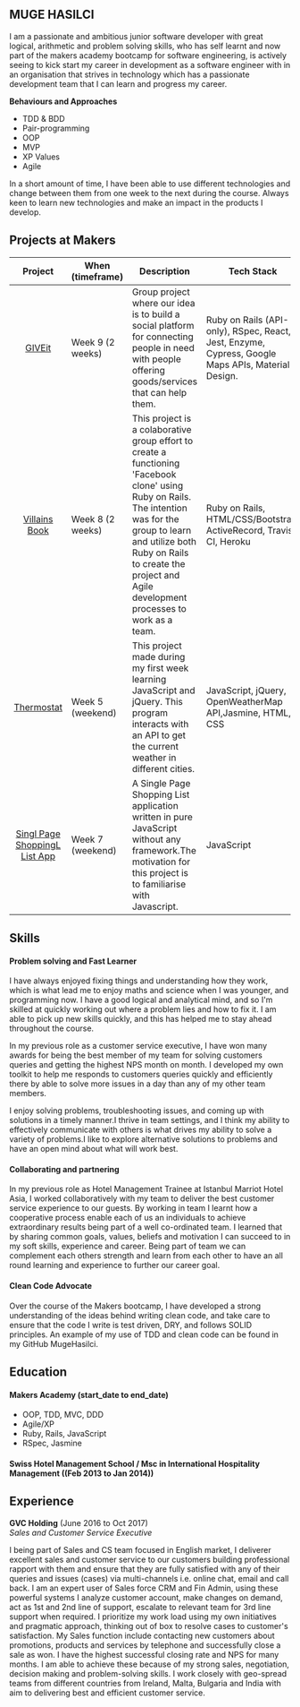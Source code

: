 ## MUGE HASILCI

I am a passionate and ambitious junior software developer with great logical, arithmetic and problem solving skills, who has self learnt and now part of the makers academy bootcamp for software engineering, is actively seeing to kick start my career in development as a software engineer with in an organisation that strives in technology which has a passionate development team that I can learn and progress  my career.

**Behaviours and Approaches**
* TDD & BDD
* Pair-programming
* OOP
* MVP
* XP Values
* Agile

In a short amount of time, I have been able to use different technologies and change between them from one week to the next during the course. Always keen to learn new technologies and make an impact in the products I develop.

## Projects at Makers

|                                 Project                                | When (timeframe) | Description                                                                                                                                                   | Tech Stack                                                     |
|:-----------------------------------------------------------------------:|------------------|---------------------------------------------------------------------------------------------------------------------------------------------|--------------------------------------------------------------------|
| [GIVEit](https://github.com/MugeHasilci/GIVEit-frontend)                | Week 9 (2 weeks)  | Group project where our idea is to build a social platform for connecting people in need with people offering goods/services that can help them.                                                                                                                        | Ruby on Rails (API-only), RSpec, React, Jest, Enzyme, Cypress, Google Maps APIs, Material Design.                |
| [Villains Book](https://github.com/RyanWolfen7/Villains_Book)           | Week 8 (2 weeks) | This project is a colaborative group effort to create a functioning 'Facebook clone' using Ruby on Rails. The intention was for the group to learn and utilize both Ruby on Rails to create the project and Agile development processes to work as a team.           | Ruby on Rails, HTML/CSS/Bootstrap, ActiveRecord, Travis CI, Heroku   |
| [Thermostat](https://github.com/MugeHasilci/Thermostat-JS)               | Week 5 (weekend) | This project made during my first week learning JavaScript and jQuery. This program interacts with an API to get the current weather in different cities.                                                                                                               | JavaScript, jQuery, OpenWeatherMap API,Jasmine, HTML, CSS                     |
  | [Singl Page ShoppingL List App](https://github.com/MugeHasilci/Shopping-List-SPA)                 | Week 7 (weekend) | A Single Page Shopping List application written in pure JavaScript without any framework.The motivation for this project is to familiarise with Javascript.                                                                                                                                                                                                                 | JavaScript |

## Skills

#### Problem solving and Fast Learner

I have always enjoyed fixing things and understanding how they work, which is what lead me to enjoy maths and science when I was younger, and programming now. I have a good logical and analytical mind, and so I'm skilled at quickly working out where a problem lies and how to fix it. I am able to pick up new skills quickly, and this has helped me to stay ahead throughout the course.

In my previous role as a customer service executive, I have won many awards for being the best member of my team for solving customers queries and getting the highest NPS month on month. I developed my own toolkit to help me responds to customers queries quickly and efficiently there by able to solve more issues in a day than any of my other team members.

I enjoy solving problems, troubleshooting issues, and coming up with solutions in a timely manner.I thrive in team settings, and I think my ability to effectively  communicate with others is what drives my ability to solve a variety of problems.I like to explore alternative solutions to problems and have an open mind about what will work best.

#### Collaborating and partnering

In my previous role as Hotel Management Trainee at Istanbul Marriot Hotel Asia, I worked collaboratively with my team to deliver the best customer service experience to our guests. By working in team I learnt how a cooperative process enable each of us an individuals to achieve extraordinary results being part of a well co-ordinated team.  I learned that by sharing common goals, values, beliefs and motivation I can succeed to in my soft skills, experience and career. Being part of team we can complement each others strength and learn from each other to have an all round learning and experience to further our career goal. 

#### Clean Code Advocate

Over the course of the Makers bootcamp, I have developed a strong understanding of the ideas behind writing clean code, and take care to ensure that the code I write is test driven, DRY, and follows SOLID principles. An example of my use of TDD and clean code can be found in my GitHub MugeHasilci.

## Education

#### Makers Academy (start_date to end_date)

- OOP, TDD, MVC, DDD
- Agile/XP
- Ruby, Rails, JavaScript
- RSpec, Jasmine

#### Swiss Hotel Management School / Msc in International Hospitality Management ((Feb 2013 to Jan 2014))


## Experience

**GVC Holding** (June 2016 to Oct 2017)    
*Sales and Customer Service Executive*  

I being part of Sales and CS team focused in English market, I deliverer excellent sales and customer service to our customers building professional rapport with them and ensure that they are fully satisfied with any of their queries and issues (cases) via multi-channels i.e. online chat, email and call back. I am an expert user of Sales force CRM and Fin Admin, using these powerful systems I analyze customer account, make changes on demand, act as 1st and 2nd line of support, escalate to relevant team for 3rd line support when required. I prioritize my work load using my own initiatives and pragmatic approach, thinking out of box to resolve cases to customer's satisfaction. My Sales function include contacting new customers about promotions, products and services by telephone and successfully close a sale as won. I have the highest successful closing rate and NPS for many months. I am able to achieve these because of my strong sales, negotiation, decision making and problem-solving skills. I work closely with geo-spread teams from different countries from Ireland, Malta, Bulgaria and India with aim to delivering best and efficient customer service.

